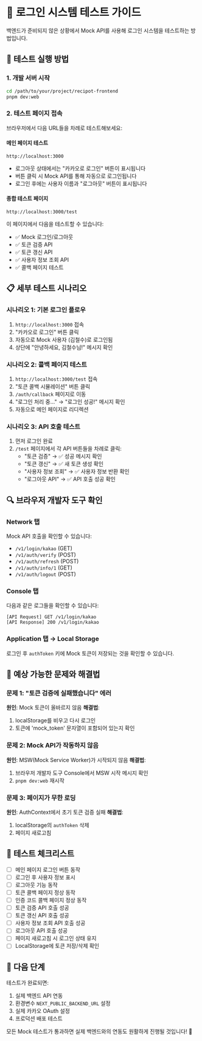 # 🧪 로그인 시스템 테스트 가이드

백엔드가 준비되지 않은 상황에서 Mock API를 사용해 로그인 시스템을 테스트하는 방법입니다.

## 🚀 테스트 실행 방법

### 1. 개발 서버 시작

```bash
cd /path/to/your/project/recipot-frontend
pnpm dev:web
```

### 2. 테스트 페이지 접속

브라우저에서 다음 URL들을 차례로 테스트해보세요:

#### 메인 페이지 테스트

```
http://localhost:3000
```

- 로그아웃 상태에서는 "카카오로 로그인" 버튼이 표시됩니다
- 버튼 클릭 시 Mock API를 통해 자동으로 로그인됩니다
- 로그인 후에는 사용자 이름과 "로그아웃" 버튼이 표시됩니다

#### 종합 테스트 페이지

```
http://localhost:3000/test
```

이 페이지에서 다음을 테스트할 수 있습니다:

- ✅ Mock 로그인/로그아웃
- ✅ 토큰 검증 API
- ✅ 토큰 갱신 API
- ✅ 사용자 정보 조회 API
- ✅ 콜백 페이지 테스트

## 📋 세부 테스트 시나리오

### 시나리오 1: 기본 로그인 플로우

1. `http://localhost:3000` 접속
2. "카카오로 로그인" 버튼 클릭
3. 자동으로 Mock 사용자 (김철수)로 로그인됨
4. 상단에 "안녕하세요, 김철수님!" 메시지 확인

### 시나리오 2: 콜백 페이지 테스트

1. `http://localhost:3000/test` 접속
2. "토큰 콜백 시뮬레이션" 버튼 클릭
3. `/auth/callback` 페이지로 이동
4. "로그인 처리 중..." → "로그인 성공!" 메시지 확인
5. 자동으로 메인 페이지로 리디렉션

### 시나리오 3: API 호출 테스트

1. 먼저 로그인 완료
2. `/test` 페이지에서 각 API 버튼들을 차례로 클릭:
   - "토큰 검증" → ✅ 성공 메시지 확인
   - "토큰 갱신" → ✅ 새 토큰 생성 확인
   - "사용자 정보 조회" → ✅ 사용자 정보 반환 확인
   - "로그아웃 API" → ✅ API 호출 성공 확인

## 🔍 브라우저 개발자 도구 확인

### Network 탭

Mock API 호출을 확인할 수 있습니다:

- `/v1/login/kakao` (GET)
- `/v1/auth/verify` (POST)
- `/v1/auth/refresh` (POST)
- `/v1/auth/info/1` (GET)
- `/v1/auth/logout` (POST)

### Console 탭

다음과 같은 로그들을 확인할 수 있습니다:

```
[API Request] GET /v1/login/kakao
[API Response] 200 /v1/login/kakao
```

### Application 탭 → Local Storage

로그인 후 `authToken` 키에 Mock 토큰이 저장되는 것을 확인할 수 있습니다.

## 🐛 예상 가능한 문제와 해결법

### 문제 1: "토큰 검증에 실패했습니다" 에러

**원인**: Mock 토큰이 올바르지 않음
**해결법**:

1. localStorage를 비우고 다시 로그인
2. 토큰에 'mock_token' 문자열이 포함되어 있는지 확인

### 문제 2: Mock API가 작동하지 않음

**원인**: MSW(Mock Service Worker)가 시작되지 않음
**해결법**:

1. 브라우저 개발자 도구 Console에서 MSW 시작 메시지 확인
2. `pnpm dev:web` 재시작

### 문제 3: 페이지가 무한 로딩

**원인**: AuthContext에서 초기 토큰 검증 실패
**해결법**:

1. localStorage의 `authToken` 삭제
2. 페이지 새로고침

## 🎯 테스트 체크리스트

- [ ] 메인 페이지 로그인 버튼 동작
- [ ] 로그인 후 사용자 정보 표시
- [ ] 로그아웃 기능 동작
- [ ] 토큰 콜백 페이지 정상 동작
- [ ] 인증 코드 콜백 페이지 정상 동작
- [ ] 토큰 검증 API 호출 성공
- [ ] 토큰 갱신 API 호출 성공
- [ ] 사용자 정보 조회 API 호출 성공
- [ ] 로그아웃 API 호출 성공
- [ ] 페이지 새로고침 시 로그인 상태 유지
- [ ] LocalStorage에 토큰 저장/삭제 확인

## 📱 다음 단계

테스트가 완료되면:

1. 실제 백엔드 API 연동
2. 환경변수 `NEXT_PUBLIC_BACKEND_URL` 설정
3. 실제 카카오 OAuth 설정
4. 프로덕션 배포 테스트

모든 Mock 테스트가 통과하면 실제 백엔드와의 연동도 원활하게 진행될 것입니다! 🚀
